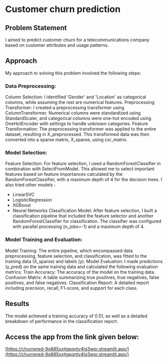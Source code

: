 # Customer churn prediction

## Problem Statement
I aimed to predict customer churn for a telecommunications company based on customer attributes and usage patterns.

## Approach
My approach to solving this problem involved the following steps:

### Data Preprocessing:

Column Selection: I identified 'Gender' and 'Location' as categorical columns, while assuming the rest are numerical features.
Preprocessing Transformer: I created a preprocessing transformer using ColumnTransformer. Numerical columns were standardized using StandardScaler, and categorical columns were one-hot encoded using OneHotEncoder with settings to handle unknown categories.
Feature Transformation: The preprocessing transformer was applied to the entire dataset, resulting in X_preprocessed. This transformed data was then converted into a sparse matrix, X_sparse, using csr_matrix.
### Model Selection:

Feature Selection: For feature selection, I used a RandomForestClassifier in combination with SelectFromModel. This allowed me to select important features based on feature importances calculated by the RandomForestClassifier, with a maximum depth of 4 for the decision trees.
I also tried other models :
* LinearSVC
* LogisticRegression
* XGBoost
* Neural Networks
Classification Model: After feature selection, I built a classification pipeline that included the feature selector and another RandomForestClassifier for classification. The classifier was configured with parallel processing (n_jobs=-1) and a maximum depth of 4.
### Model Training and Evaluation:

Model Training: The entire pipeline, which encompassed data preprocessing, feature selection, and classification, was fitted to the training data (X_sparse) and labels (y).
Model Evaluation: I made predictions (y_pred) on the same training data and calculated the following evaluation metrics:
Train Accuracy: The accuracy of the model on the training data.
Confusion Matrix: A table summarizing true positives, true negatives, false positives, and false negatives.
Classification Report: A detailed report including precision, recall, F1-score, and support for each class.
## Results
The model achieved a training accuracy of 0.51, as well as a detailed breakdown of performance in the classification report. 

## Access the app from the link given below:
[https://churnpred-9q885xxjtgpqntv4lg3wpr.streamlit.app/](https://churnpred-9q885xxjtgpqntv4lg3wpr.streamlit.app/)
